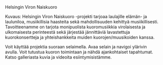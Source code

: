 Helsingin Viron Naiskuoro

Kuvaus:
Helsingin Viron Naiskuoro -projekti tarjoaa laulajille elämän- ja lauluniloa, musiikillisia haasteita sekä mahdollisuuden kehittyä musiikillisesti. Tavoitteenamme on tarjota monipuolista kuoromusiikkia virolaisesta ja ulkomaisesta perinteestä sekä järjestää jännittäviä lavastettuja kuorokonsertteja ja yhteishankkeita muiden kuorojen/muusikoiden kanssa.

Voit käyttää projektia suoraan selaimella.
Avaa selain ja navigoi ylärivin avulla.
Voit tutustua kuoron toimintaan ja nähdä ajankohtaiset tapahtumat.
Katso galleriasta kuvia ja videoita esiintymisistämme.

